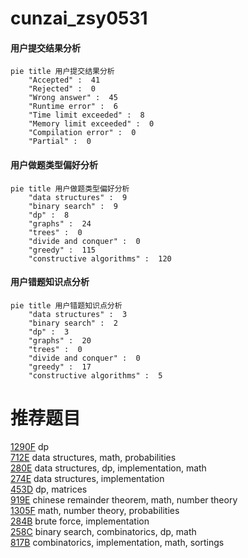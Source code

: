 # cunzai_zsy0531

<!-- tabs:start -->



#### **用户提交结果分析**

```mermaid
pie title 用户提交结果分析
    "Accepted" :  41
    "Rejected" :  0
    "Wrong answer" :  45
    "Runtime error" :  6
    "Time limit exceeded" :  8
    "Memory limit exceeded" :  0
    "Compilation error" :  0
    "Partial" :  0
```

#### **用户做题类型偏好分析**

```mermaid
pie title 用户做题类型偏好分析
    "data structures" :  9
    "binary search" :  9
    "dp" :  8
    "graphs" :  24
    "trees" :  0
    "divide and conquer" :  0
    "greedy" :  115
    "constructive algorithms" :  120
```
#### **用户错题知识点分析**

```mermaid
pie title 用户错题知识点分析
    "data structures" :  3
    "binary search" :  2
    "dp" :  3
    "graphs" :  20
    "trees" :  0
    "divide and conquer" :  0
    "greedy" :  17
    "constructive algorithms" :  5
```



<!-- tabs:end -->
# 推荐题目
[1290F](https://codeforces.com/contest/1290/problem/F)		dp		  
[712E](https://codeforces.com/contest/712/problem/E)		data structures,
                        math,
                        probabilities		  
[280E](https://codeforces.com/contest/280/problem/E)		data structures,
                        dp,
                        implementation,
                        math		  
[274E](https://codeforces.com/contest/274/problem/E)		data structures,
                        implementation		  
[453D](https://codeforces.com/contest/453/problem/D)		dp,
                        matrices		  
[919E](https://codeforces.com/contest/919/problem/E)		chinese remainder theorem,
                        math,
                        number theory		  
[1305F](https://codeforces.com/contest/1305/problem/F)		math,
                        number theory,
                        probabilities		  
[284B](https://codeforces.com/contest/284/problem/B)		brute force,
                        implementation		  
[258C](https://codeforces.com/contest/258/problem/C)		binary search,
                        combinatorics,
                        dp,
                        math		  
[817B](https://codeforces.com/contest/817/problem/B)		combinatorics,
                        implementation,
                        math,
                        sortings		  
